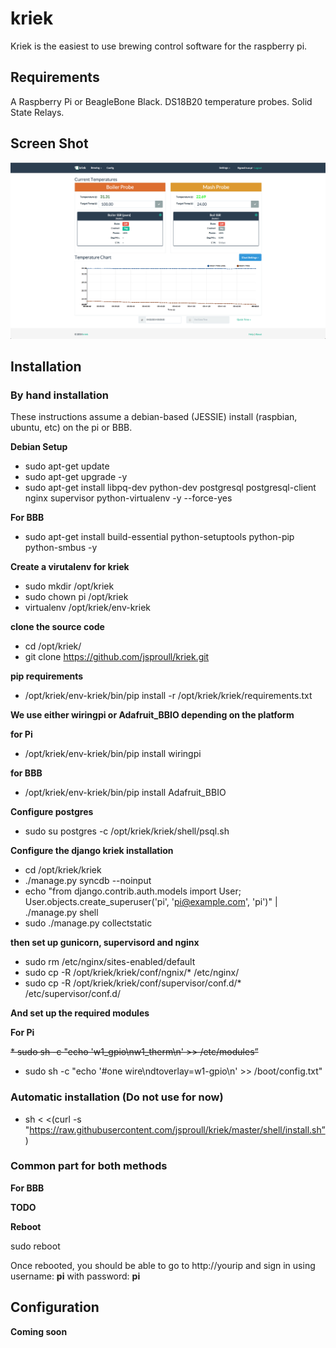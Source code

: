 kriek
=====

Kriek is the easiest to use brewing control software for the raspberry pi.

Requirements
------------

A Raspberry Pi or BeagleBone Black.
DS18B20 temperature probes.
Solid State Relays.


Screen Shot
-----------
![main screen](screenshots/main.png)

Installation
------------

### By hand installation ###

These instructions assume a debian-based (JESSIE) install (raspbian, ubuntu, etc) on the pi or BBB.

**Debian Setup**
* sudo apt-get update
* sudo apt-get upgrade -y
* sudo apt-get install libpq-dev python-dev postgresql postgresql-client nginx supervisor python-virtualenv -y --force-yes

**For BBB**
* sudo apt-get install build-essential python-setuptools python-pip python-smbus -y

**Create a virutalenv for kriek**

* sudo mkdir /opt/kriek
* sudo chown pi /opt/kriek
* virtualenv /opt/kriek/env-kriek

**clone the source code**

* cd /opt/kriek/
* git clone https://github.com/jsproull/kriek.git


**pip requirements**
* /opt/kriek/env-kriek/bin/pip install -r /opt/kriek/kriek/requirements.txt

**We use either wiringpi or Adafruit_BBIO depending on the platform**

**for Pi**

* /opt/kriek/env-kriek/bin/pip install wiringpi

**for BBB**

* /opt/kriek/env-kriek/bin/pip install Adafruit_BBIO

**Configure postgres**
* sudo su postgres -c /opt/kriek/kriek/shell/psql.sh

**Configure the django kriek installation**

* cd /opt/kriek/kriek
* ./manage.py syncdb  --noinput
* echo "from django.contrib.auth.models import User; User.objects.create_superuser('pi', 'pi@example.com', 'pi')" | ./manage.py shell
* sudo ./manage.py collectstatic

**then set up gunicorn, supervisord and nginx**

* sudo rm /etc/nginx/sites-enabled/default
* sudo cp -R /opt/kriek/kriek/conf/ngnix/* /etc/nginx/
* sudo cp -R /opt/kriek/kriek/conf/supervisor/conf.d/* /etc/supervisor/conf.d/

**And set up the required modules**

**For Pi**

~~* sudo sh -c "echo 'w1_gpio\nw1_therm\n' >> /etc/modules”~~
* sudo sh -c "echo '#one wire\ndtoverlay=w1-gpio\n' >> /boot/config.txt"

### Automatic installation (Do not use for now) ###

* sh < <(curl -s "https://raw.githubusercontent.com/jsproull/kriek/master/shell/install.sh”)

### Common part for both methods ###

**For BBB**

**TODO**

**Reboot**

sudo reboot

Once rebooted, you should be able to go to http://yourip and sign in using username: **pi** with password: **pi**

**Configuration**
-------------

**Coming soon**

